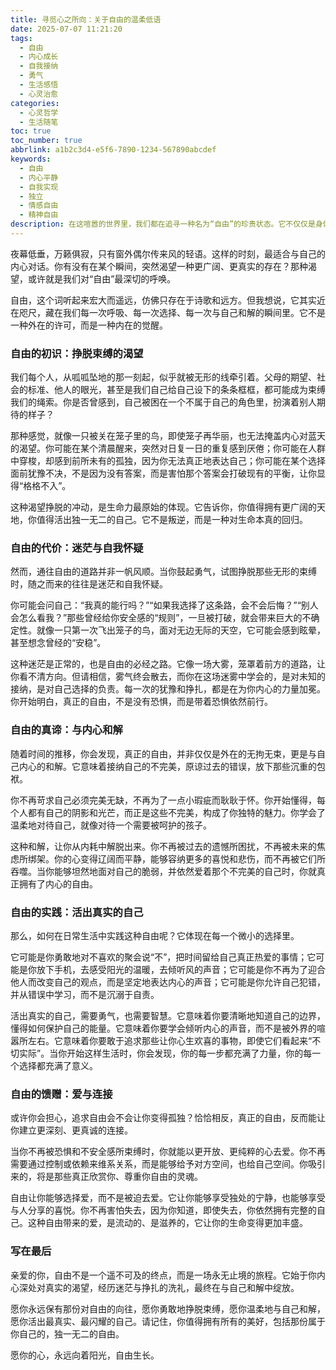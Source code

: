 ```yaml
---
title: 寻觅心之所向：关于自由的温柔低语
date: 2025-07-07 11:21:20
tags:
  - 自由
  - 内心成长
  - 自我接纳
  - 勇气
  - 生活感悟
  - 心灵治愈
categories:
  - 心灵哲学
  - 生活随笔
toc: true
toc_number: true
abbrlink: a1b2c3d4-e5f6-7890-1234-567890abcdef
keywords:
  - 自由
  - 内心平静
  - 自我实现
  - 独立
  - 情感自由
  - 精神自由
description: 在这喧嚣的世界里，我们都在追寻一种名为“自由”的珍贵状态。它不仅仅是身体的无拘无束，更是心灵深处的辽阔与安宁。这篇文章，将带你一同探索自由的真谛，从挣脱束缚的渴望，到与内心和解的温柔，再到活出真实的勇气。愿你在此找到共鸣，并勇敢地踏上属于自己的自由之路。
---
```


夜幕低垂，万籁俱寂，只有窗外偶尔传来风的轻语。这样的时刻，最适合与自己的内心对话。你有没有在某个瞬间，突然渴望一种更广阔、更真实的存在？那种渴望，或许就是我们对“自由”最深切的呼唤。

自由，这个词听起来宏大而遥远，仿佛只存在于诗歌和远方。但我想说，它其实近在咫尺，藏在我们每一次呼吸、每一次选择、每一次与自己和解的瞬间里。它不是一种外在的许可，而是一种内在的觉醒。

### 自由的初识：挣脱束缚的渴望

我们每个人，从呱呱坠地的那一刻起，似乎就被无形的线牵引着。父母的期望、社会的标准、他人的眼光，甚至是我们自己给自己设下的条条框框，都可能成为束缚我们的绳索。你是否曾感到，自己被困在一个不属于自己的角色里，扮演着别人期待的样子？

那种感觉，就像一只被关在笼子里的鸟，即使笼子再华丽，也无法掩盖内心对蓝天的渴望。你可能在某个清晨醒来，突然对日复一日的重复感到厌倦；你可能在人群中穿梭，却感到前所未有的孤独，因为你无法真正地表达自己；你可能在某个选择面前犹豫不决，不是因为没有答案，而是害怕那个答案会打破现有的平衡，让你显得“格格不入”。

这种渴望挣脱的冲动，是生命力最原始的体现。它告诉你，你值得拥有更广阔的天地，你值得活出独一无二的自己。它不是叛逆，而是一种对生命本真的回归。

### 自由的代价：迷茫与自我怀疑

然而，通往自由的道路并非一帆风顺。当你鼓起勇气，试图挣脱那些无形的束缚时，随之而来的往往是迷茫和自我怀疑。

你可能会问自己：“我真的能行吗？”“如果我选择了这条路，会不会后悔？”“别人会怎么看我？”那些曾经给你安全感的“规则”，一旦被打破，就会带来巨大的不确定性。就像一只第一次飞出笼子的鸟，面对无边无际的天空，它可能会感到眩晕，甚至想念曾经的“安稳”。

这种迷茫是正常的，也是自由的必经之路。它像一场大雾，笼罩着前方的道路，让你看不清方向。但请相信，雾气终会散去，而你在这场迷雾中学会的，是对未知的接纳，是对自己选择的负责。每一次的犹豫和挣扎，都是在为你内心的力量加冕。你开始明白，真正的自由，不是没有恐惧，而是带着恐惧依然前行。

### 自由的真谛：与内心和解

随着时间的推移，你会发现，真正的自由，并非仅仅是外在的无拘无束，更是与自己内心的和解。它意味着接纳自己的不完美，原谅过去的错误，放下那些沉重的包袱。

你不再苛求自己必须完美无缺，不再为了一点小瑕疵而耿耿于怀。你开始懂得，每个人都有自己的阴影和光芒，而正是这些不完美，构成了你独特的魅力。你学会了温柔地对待自己，就像对待一个需要被呵护的孩子。

这种和解，让你从内耗中解脱出来。你不再被过去的遗憾所困扰，不再被未来的焦虑所绑架。你的心变得辽阔而平静，能够容纳更多的喜悦和悲伤，而不再被它们所吞噬。当你能够坦然地面对自己的脆弱，并依然爱着那个不完美的自己时，你就真正拥有了内心的自由。

### 自由的实践：活出真实的自己

那么，如何在日常生活中实践这种自由呢？它体现在每一个微小的选择里。

它可能是你勇敢地对不喜欢的聚会说“不”，把时间留给自己真正热爱的事情；它可能是你放下手机，去感受阳光的温暖，去倾听风的声音；它可能是你不再为了迎合他人而改变自己的观点，而是坚定地表达内心的声音；它可能是你允许自己犯错，并从错误中学习，而不是沉溺于自责。

活出真实的自己，需要勇气，也需要智慧。它意味着你要清晰地知道自己的边界，懂得如何保护自己的能量。它意味着你要学会倾听内心的声音，而不是被外界的喧嚣所左右。它意味着你要敢于追求那些让你心生欢喜的事物，即使它们看起来“不切实际”。当你开始这样生活时，你会发现，你的每一步都充满了力量，你的每一个选择都充满了意义。

### 自由的馈赠：爱与连接

或许你会担心，追求自由会不会让你变得孤独？恰恰相反，真正的自由，反而能让你建立更深刻、更真诚的连接。

当你不再被恐惧和不安全感所束缚时，你就能以更开放、更纯粹的心去爱。你不再需要通过控制或依赖来维系关系，而是能够给予对方空间，也给自己空间。你吸引来的，将是那些真正欣赏你、尊重你自由的灵魂。

自由让你能够选择爱，而不是被迫去爱。它让你能够享受独处的宁静，也能够享受与人分享的喜悦。你不再害怕失去，因为你知道，即使失去，你依然拥有完整的自己。这种自由带来的爱，是流动的、是滋养的，它让你的生命变得更加丰盛。

### 写在最后

亲爱的你，自由不是一个遥不可及的终点，而是一场永无止境的旅程。它始于你内心深处对真实的渴望，经历迷茫与挣扎的洗礼，最终在与自己和解中绽放。

愿你永远保有那份对自由的向往，愿你勇敢地挣脱束缚，愿你温柔地与自己和解，愿你活出最真实、最闪耀的自己。请记住，你值得拥有所有的美好，包括那份属于你自己的，独一无二的自由。

愿你的心，永远向着阳光，自由生长。